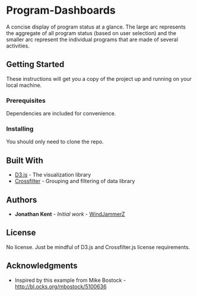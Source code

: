 # Program-Dashboards
A concise display of program status at a glance.  The large arc represents the aggregate of all program status (based on user selection) and the smaller arc represent the individual programs that are made of several activities.  

## Getting Started

These instructions will get you a copy of the project up and running on your local machine.

### Prerequisites

Dependencies are included for convenience.

### Installing

You should only need to clone the repo.

## Built With

* [D3.js](https://d3js.org/) - The visualization library
* [Crossfilter](https://square.github.io/crossfilter/) - Grouping and filtering of data library

## Authors

* **Jonathan Kent** - *Initial work* - [WindJammerZ](https://github.com/WindJammerZ)

## License

No license.  Just be mindful of D3.js and Crossfilter.js license requirements.

## Acknowledgments

* Inspired by this example from Mike Bostock - http://bl.ocks.org/mbostock/5100636
